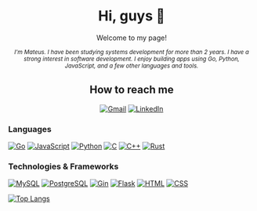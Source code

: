 <div align="center">

# Hi, guys 👋

Welcome to my page!

*<small>I'm Mateus. I have been studying systems development for more than 2 years. I have a strong interest in software development. I enjoy building apps using Go, Python, JavaScript, and a few other languages and tools.</small>*



## How to reach me
[![Gmail](https://img.shields.io/badge/Gmail-D14836?style=for-the-badge&logo=gmail&logoColor=white)](mailto:mateuscavalcant7@gmail.com)
[![LinkedIn](https://img.shields.io/badge/LinkedIn-0077B5?style=for-the-badge&logo=linkedin&logoColor=white)](https://www.linkedin.com/in/mateus-cavalcante-0a39811a2/)

</div>




### Languages

[![Go](https://img.shields.io/badge/Go-000000?style=for-the-badge&logo=go&logoColor=00ADD8)](https://golang.org/)
[![JavaScript](https://img.shields.io/badge/JavaScript-000000?style=for-the-badge&logo=javascript&logoColor=F7DF1E)](https://developer.mozilla.org/en-US/docs/Web/JavaScript)
[![Python](https://img.shields.io/badge/Python-000000?style=for-the-badge&logo=python&logoColor=3776AB)](https://www.python.org/)
[![C](https://img.shields.io/badge/C-000000?style=for-the-badge&logo=c&logoColor=00599C)](https://en.wikipedia.org/wiki/C_(programming_language))
[![C++](https://img.shields.io/badge/C++-000000?style=for-the-badge&logo=c%2B%2B&logoColor=00599C)](https://en.wikipedia.org/wiki/C%2B%2B)
[![Rust](https://img.shields.io/badge/Rust-000000?style=for-the-badge&logo=rust&logoColor=white)](https://www.rust-lang.org/)


### Technologies & Frameworks

[![MySQL](https://img.shields.io/badge/MySQL-000000?style=for-the-badge&logo=mysql&logoColor=white)](https://www.mysql.com/)
[![PostgreSQL](https://img.shields.io/badge/PostgreSQL-000000?style=for-the-badge&logo=postgresql&logoColor=336791)](https://www.postgresql.org/)
[![Gin](https://img.shields.io/badge/Gin-000000?style=for-the-badge&logo=gin&logoColor=00599C)](https://gin-gonic.com/)
[![Flask](https://img.shields.io/badge/Flask-000000?style=for-the-badge&logo=flask&logoColor=white)](https://flask.palletsprojects.com/)
[![HTML](https://img.shields.io/badge/HTML5-000000?style=for-the-badge&logo=html5&logoColor=E34F26)](https://developer.mozilla.org/en-US/docs/Web/Guide/HTML/HTML5)
[![CSS](https://img.shields.io/badge/CSS-000000?style=for-the-badge&logo=css3&logoColor=1572B6)](https://developer.mozilla.org/en-US/docs/Web/CSS)









[![Top Langs](https://github-readme-stats.vercel.app/api/top-langs/?username=mateuscavalcant&layout=compact&hide=html,css)](https://github.com/anuraghazra/github-readme-stats)



